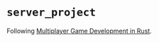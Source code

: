 # `server_project`

Following [Multiplayer Game Development in Rust][the-book].

[the-book]: https://www.manning.com/books/multiplayer-game-development-in-rust

